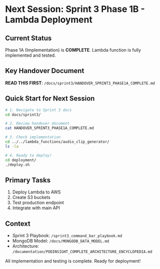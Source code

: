 # Next Session: Sprint 3 Phase 1B - Lambda Deployment

## Current Status
Phase 1A (Implementation) is **COMPLETE**. Lambda function is fully implemented and tested.

## Key Handover Document
**READ THIS FIRST**: `/docs/sprint3/HANDOVER_SPRINT3_PHASE1A_COMPLETE.md`

## Quick Start for Next Session

```bash
# 1. Navigate to Sprint 3 docs
cd docs/sprint3/

# 2. Review handover document
cat HANDOVER_SPRINT3_PHASE1A_COMPLETE.md

# 3. Check implementation
cd ../../lambda_functions/audio_clip_generator/
ls -la

# 4. Ready to deploy!
cd deployment/
./deploy.sh
```

## Primary Tasks
1. Deploy Lambda to AWS
2. Create S3 buckets
3. Test production endpoint
4. Integrate with main API

## Context
- Sprint 3 Playbook: `/sprint3_command_bar_playbook.md`
- MongoDB Model: `/docs/MONGODB_DATA_MODEL.md`
- Architecture: `/documentation/PODINSIGHT_COMPLETE_ARCHITECTURE_ENCYCLOPEDIA.md`

All implementation and testing is complete. Ready for deployment!
